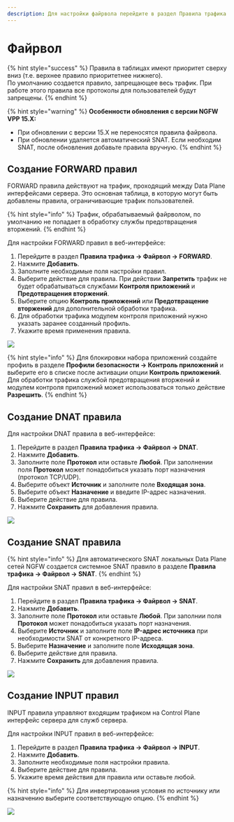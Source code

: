 ```yaml
---
description: Для настройки файрвола перейдите в раздел Правила трафика -> Файрвол.
---
```


# Файрвол

{% hint style="success" %}
Правила в таблицах имеют приоритет сверху вниз (т.е. верхнее правило приоритетнее нижнего). \
По умолчанию создается правило, запрещающее весь трафик. При работе этого правила все протоколы для пользователей будут запрещены.
{% endhint %}

{% hint style="warning" %}
**Особенности обновления с версии NGFW VPP 15.X:**
* При обновлении с версии 15.Х не переносятся правила файрвола.
* При обновлении удаляется автоматический SNAT. Если необходим SNAT, после обновления добавьте правила вручную.
{% endhint %}

## Создание FORWARD правил

FORWARD правила действуют на трафик, проходящий между Data Plane интерфейсами сервера. Это основная таблица, в которую могут быть добавлены правила, ограничивающие трафик пользователей.

{% hint style="info" %}
Трафик, обрабатываемый файрволом, по умолчанию не попадает в обработку службы предотвращения вторжений.
{% endhint %}

Для настройки FORWARD правил в веб-интерфейсе:
1. Перейдите в раздел **Правила трафика -> Файрвол -> FORWARD**.
2. Нажмите **Добавить**.
3. Заполните необходимые поля настройки правил.
4. Выберите действие для правила. При действии **Запретить** трафик не будет обрабатываться службами **Контроля приложений** и **Предотвращения вторжений**.
5. Выберите опцию **Контроль приложений** или **Предотвращение вторжений** для дополнительной обработки трафика.
6. Для обработки трафика модулем контроля приложений нужно указать заранее созданный профиль.
7. Укажите время применения правила.

![](../../.gitbook/assets/firewall1.png)

{% hint style="info" %}
Для блокировки набора приложений создайте профиль в разделе **Профили безопасности -> Контроль приложений** и выберите его в списке после активации опции **Контроль приложений**. Для обработки трафика службой предотвращения вторжений и модулем контроля приложений может использоваться только действие **Разрешить**.
{% endhint %}

## Создание DNAT правила

Для настройки DNAT правила в веб-интерфейсе:
1. Перейдите в раздел **Правила трафика -> Файрвол -> DNAT**.
2. Нажмите **Добавить**.
3. Заполните поле **Протокол** или оставьте **Любой**. При заполнении поля **Протокол** может понадобиться указать порт назначения (протокол TCP/UDP). 
4. Выберите объект **Источник** и заполните поле **Входящая зона**.
5. Выберите объект **Назначение** и введите IP-адрес назначения. 
6. Выберите действие для правила.
7. Нажмите **Сохранить** для добавления правила.

![](../../.gitbook/assets/firewall2.png)

## Создание SNAT правила

{% hint style="info" %}
Для автоматического SNAT локальных Data Plane сетей NGFW создается системное SNAT правило в разделе **Правила трафика -> Файрвол -> SNAT**.
{% endhint %}

Для настройки SNAT правил в веб-интерфейсе:
1. Перейдите в раздел **Правила трафика -> Файрвол -> SNAT**.
2. Нажмите **Добавить**.
3. Заполните поле **Протокол** или оставьте **Любой**. При заполнии поля **Протокол** может понадобиться указать порт назначения. 
4. Выберите **Источник** и заполните поле **IP-адрес источника** при необходимости SNAT от конкретного IP-адреса.
5. Выберите **Назначение** и заполните поле **Исходящая зона**. 
6. Выберите действие для правила.
7. Нажмите **Сохранить** для добавления правила.

![](../../.gitbook/assets/firewall4.png)

## Создание INPUT правил

INPUT правила управляют входящим трафиком на Control Plane интерфейс сервера для служб сервера.

Для настройки INPUT правил в веб-интерфейсе:

1. Перейдите в раздел **Правила трафика -> Файрвол -> INPUT**.
2. Нажмите **Добавить**.
3. Заполните необходимые поля настройки правила.
4. Выберите действие для правила.
5. Укажите время действия для правила или оставьте любой.

{% hint style="info" %}
Для инвертирования условия по источнику или назначению выберите соответствующую опцию.
{% endhint %}

![](../../.gitbook/assets/firewall3.png)